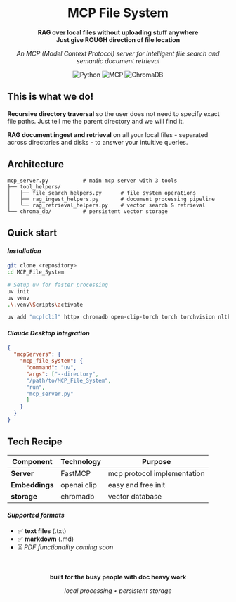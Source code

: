<div align="center">

# MCP File System

**RAG over local files without uploading stuff anywhere**  
**Just give ROUGH direction of file location**

*An MCP (Model Context Protocol) server for intelligent file search  and semantic document retrieval*

![Python](https://img.shields.io/badge/python-3.11+-ff6b6b.svg?style=flat-square)
![MCP](https://img.shields.io/badge/MCP-compatible-4ecdc4.svg?style=flat-square)
![ChromaDB](https://img.shields.io/badge/ChromaDB-vector%20storage-45b7d1.svg?style=flat-square)

</div>

## This is what we do!

**Recursive directory traversal** so the user does not need to specify exact file paths. Just tell me the parent directory and we will find it.

**RAG document ingest and retrieval**  on all your local files - separated across directories and disks - to answer your intuitive queries.

## Architecture

```
mcp_server.py           # main mcp server with 3 tools
├── tool_helpers/
│   ├── file_search_helpers.py      # file system operations  
│   ├── rag_ingest_helpers.py       # document processing pipeline
│   └── rag_retrieval_helpers.py    # vector search & retrieval
└── chroma_db/          # persistent vector storage
```

## Quick start

#### *Installation*
```bash
git clone <repository>
cd MCP_File_System

# Setup uv for faster processing
uv init
uv venv
.\.venv\Scripts\activate

uv add "mcp[cli]" httpx chromadb open-clip-torch torch torchvision nltk Pillow

```

#### *Claude Desktop Integration*

```json
{
  "mcpServers": {
    "mcp_file_system": {
      "command": "uv",
      "args": ["--directory",
      "/path/to/MCP_File_System",
      "run",
      "mcp_server.py"
      ]
    }
  }
}
```

## Tech Recipe

| Component | Technology | Purpose |
|-----------|------------|---------|
| **Server** | FastMCP | mcp protocol implementation |
| **Embeddings** | openai clip | easy and free init |
| **storage** | chromadb | vector database |

#### *Supported formats*

- ✅ **text files** (.txt)
- ✅ **markdown** (.md)  
- ⏳ *PDF functionality coming soon*

<br>

<div align="center">

**built for the busy people with doc heavy work**

*local processing • persistent storage*

</div>